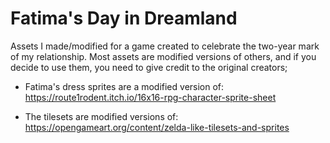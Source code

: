 # Fatima's Day in Dreamland
Assets I made/modified for a game created to celebrate the two-year mark of my relationship. Most assets are modified versions of others, and if you decide to use them, you need to give credit to the original creators;

- Fatima's dress sprites are a modified version of: https://route1rodent.itch.io/16x16-rpg-character-sprite-sheet

- The tilesets are modified versions of: https://opengameart.org/content/zelda-like-tilesets-and-sprites

